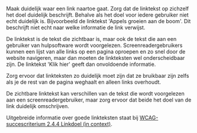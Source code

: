 <!-- @license CC0-1.0 -->

Maak duidelijk waar een link naartoe gaat. Zorg dat de linktekst op zichzelf het doel duidelijk beschrijft.
Behalve als het doel voor iedere gebruiker niet echt duidelijk is. Bijvoorbeeld de linktekst 'Appels groeien aan de boom'. Dit beschrijft niet echt naar welke informatie de link verwijst.

De linktekst is de tekst die zichtbaar is, maar ook de tekst die aan een gebruiker van hulpsoftware wordt voorgelezen. Screenreadergebruikers kunnen een lijst van alle links op een pagina oproepen en zo snel door de website navigeren, maar dan moeten de linkteksten wel onderscheidbaar zijn. De linktekst 'Klik hier' geeft dan onvoldoende informatie.

Zorg ervoor dat linkteksten zo duidelijk moet zijn dat ze bruikbaar zijn zelfs als je de rest van de pagina weghaalt en alleen links overhoudt.

De zichtbare linktekst kan verschillen van de tekst die wordt voorgelezen aan een screenreadergebruiker, maar zorg ervoor dat beide het doel van de link duidelijk omschrijven.

Uitgebreide informatie over goede linkteksten staat bij [WCAG-succescriterium 2.4.4 Linkdoel (in context)](/wcag/2.4.4).

